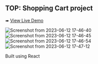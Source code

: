 ## TOP: Shopping Cart project

➠ [View Live Demo](https://acdeguia.github.io/shopping/)

![Screenshot from 2023-06-12 17-46-40](https://github.com/acdeguia/shoping-cart/assets/67185278/825bec19-9911-4dae-a001-9fb66317d8dc)
![Screenshot from 2023-06-12 17-46-45](https://github.com/acdeguia/shoping-cart/assets/67185278/b20a832a-028d-4d18-9c66-a36c70276432)
![Screenshot from 2023-06-12 17-46-54](https://github.com/acdeguia/shoping-cart/assets/67185278/5b07f080-40dd-4317-8cd9-e7653daab0f5)
![Screenshot from 2023-06-12 17-47-12](https://github.com/acdeguia/shoping-cart/assets/67185278/8c701276-29c6-4e03-a8b8-2b55dad40f14)

Built using React

